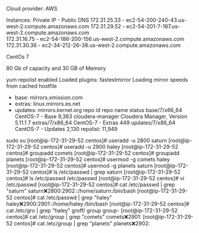 Cloud provider: AWS

Instances: Private IP    -      Public DNS
           172.31.25.33  - ec2-54-200-240-43.us-west-2.compute.amazonaws.com
           172.31.29.52  - ec2-54-201-7-187.us-west-2.compute.amazonaws.com           
           172.31.16.75  - ec2-54-186-200-156.us-west-2.compute.amazonaws.com
           172.31.30.36  - ec2-34-212-26-38.us-west-2.compute.amazonaws.com

CentOs 7

80 Gb of capacity and 30 GB of Memory

yum repolist enabled
Loaded plugins: fastestmirror
Loading mirror speeds from cached hostfile
 * base: mirrors.xmission.com
 * extras: linux.mirrors.es.net
 * updates: mirrors.kernel.org
repo id                      repo name                                    status
base/7/x86_64                CentOS-7 - Base                              9,363
cloudera-manager             Cloudera Manager, Version 5.11.1                 7
extras/7/x86_64              CentOS-7 - Extras                              449
updates/7/x86_64             CentOS-7 - Updates                           2,130
repolist: 11,949




sudo su
[root@ip-172-31-29-52 centos]# useradd -u 2800 saturn
[root@ip-172-31-29-52 centos]# useradd -u 2900 haley
[root@ip-172-31-29-52 centos]# groupadd comets
[root@ip-172-31-29-52 centos]# groupadd planets
[root@ip-172-31-29-52 centos]# usermod -g comets haley
[root@ip-172-31-29-52 centos]# usermod -g planets saturn
[root@ip-172-31-29-52 centos]# ls /etc/passwd | grep saturn
[root@ip-172-31-29-52 centos]# ls /etc/passwd
/etc/passwd
[root@ip-172-31-29-52 centos]# vi /etc/passwd
[root@ip-172-31-29-52 centos]# cat /etc/passwd | grep "saturn"
saturn:x:2800:2902::/home/saturn:/bin/bash
[root@ip-172-31-29-52 centos]# cat /etc/passwd | grep "haley"
haley:x:2900:2901::/home/haley:/bin/bash
[root@ip-172-31-29-52 centos]# cat /etc/gro | grep "haley"
groff/  group   group-
[root@ip-172-31-29-52 centos]# cat /etc/group | grep "comets"
comets:x:2901:
[root@ip-172-31-29-52 centos]# cat /etc/group | grep "planets"
planets:x:2902:
